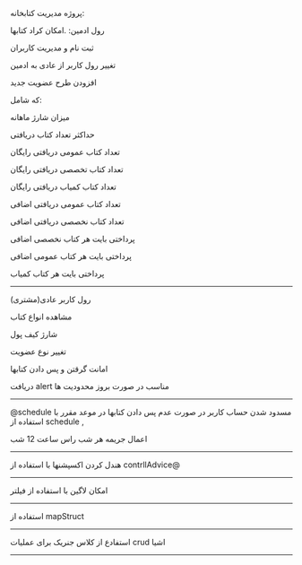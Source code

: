 پروژه مدیریت کتابخانه:



رول ادمین:
.امکان کراد کتابها

ثبت نام و مدیریت کاربران

تغییر رول کاربر از عادی به ادمین

افزودن طرح عضویت جدید

که شامل:

میزان شارژ ماهانه

حداکثر تعداد کتاب دریافتی

تعداد کتاب عمومی دریافتی رایگان

تعداد کتاب تخصصی دریافتی رایگان

تعداد کتاب کمیاب دریافتی رایگان

تعداد کتاب عمومی دریافتی اضافی

تعداد کتاب نخصصی دریافتی اضافی

پرداختی بایت هر کتاب نخصصی اضافی

پرداختی بایت هر کتاب عمومی اضافی

پرداختی بایت هر کتاب کمیاب

------------------------------------------------------------------------------------------------------------------------------------------
رول کاربر عادی(مشتری)

مشاهده انواع کتاب

شارژ کیف پول

تغییر نوع عضویت

امانت گرقتن و پس دادن کتابها

دریافت alert مناسب در صورت بروز محدودیت ها

---------------------------------------------------------------------------------------
@schedule
مسدود شدن حساب کاربر در صورت عدم پس دادن کتابها در موعد مقرر با استفاده از schedule ,

اعمال جریمه هر شب راس ساعت 12 شب

--------------------------------------------------------------------------------

هندل کردن اکسپشنها با استفاده از contrllAdvice@ 

--------------------------------------------------------------------------------

امکان لاگین با استفاده از فیلتر

---------------------------------------------------------------------------------
استفاده از mapStruct

---------------------------------------------------------------------------------

استفادع از کلاس جنریک برای عملیات crud اشیا

---------------------------------------------------------------------------------













